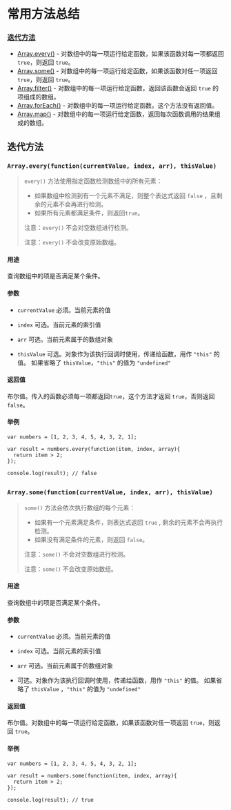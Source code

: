 # 常用方法总结

### [迭代方法](#%E8%BF%AD%E4%BB%A3%E6%96%B9%E6%B3%95)

* [Array.every()](#arrayeveryfunctioncurrentvalue-index-arr-thisvalue) - 对数组中的每一项运行给定函数，如果该函数对每一项都返回 `true`，则返回 `true`。
* [Array.some()](#arraysomefunctioncurrentvalue-index-arr-thisvalue) - 对数组中的每一项运行给定函数，如果该函数对任一项返回 `true`，则返回 `true`。
* [Array.filter()](#) - 对数组中的每一项运行给定函数，返回该函数会返回 `true` 的项组成的数组。
* [Array.forEach()](#) - 对数组中的每一项运行给定函数。这个方法没有返回值。
* [Array.map()](#) - 对数组中的每一项运行给定函数，返回每次函数调用的结果组成的数组。

## 迭代方法

### `Array.every(function(currentValue, index, arr), thisValue)`

> `every()` 方法使用指定函数检测数组中的所有元素：
> * 如果数组中检测到有一个元素不满足，则整个表达式返回 `false` ，且剩余的元素不会再进行检测。
> * 如果所有元素都满足条件，则返回`true`。
>
> 注意：`every()` 不会对空数组进行检测。
> 
> 注意：`every()` 不会改变原始数组。


#### 用途
查询数组中的项是否满足某个条件。

#### 参数
* `currentValue` 必须。当前元素的值
* `index` 可选。当前元素的索引值
* `arr` 可选。当前元素属于的数组对象

* `thisValue` 可选。对象作为该执行回调时使用，传递给函数，用作 `"this"` 的值。
如果省略了 `thisValue`，`"this"` 的值为 `"undefined"`

#### 返回值
布尔值。传入的函数必须每一项都返回`true`，这个方法才返回 `true`，否则返回 `false`。

#### 举例
```
var numbers = [1, 2, 3, 4, 5, 4, 3, 2, 1];

var result = numbers.every(function(item, index, array){
  return item > 2;
});

console.log(result); // false
```
##

### `Array.some(function(currentValue, index, arr), thisValue)`

> `some()` 方法会依次执行数组的每个元素：
> * 如果有一个元素满足条件，则表达式返回 `true` , 剩余的元素不会再执行检测。
> * 如果没有满足条件的元素，则返回 `false`。
>
> 注意：`some()` 不会对空数组进行检测。
> 
> 注意：`some()` 不会改变原始数组。

#### 用途
查询数组中的项是否满足某个条件。

#### 参数
* `currentValue` 必须。当前元素的值
* `index` 可选。当前元素的索引值
* `arr` 可选。当前元素属于的数组对象

* 可选。对象作为该执行回调时使用，传递给函数，用作 `"this"` 的值。
如果省略了 `thisValue` ，`"this"` 的值为 `"undefined"`

#### 返回值
布尔值。对数组中的每一项运行给定函数，如果该函数对任一项返回 `true`，则返回 `true`。

#### 举例
```
var numbers = [1, 2, 3, 4, 5, 4, 3, 2, 1];

var result = numbers.some(function(item, index, array){
  return item > 2;
});

console.log(result); // true
```
